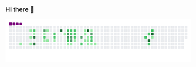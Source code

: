 ### Hi there 👋

![snake gif](https://github.com/HexadecimalBeard/HexadecimalBeard/blob/output/github-contribution-grid-snake.gif)

<!--
**HexadecimalBeard/HexadecimalBeard** is a ✨ _special_ ✨ repository because its `README.md` (this file) appears on your GitHub profile.

Here are some ideas to get you started:

- 🔭 I’m currently working on ...
- 🌱 I’m currently learning ...
- 👯 I’m looking to collaborate on ...
- 🤔 I’m looking for help with ...
- 💬 Ask me about ...
- 📫 How to reach me: ...
- 😄 Pronouns: ...
- ⚡ Fun fact: ...
-->
